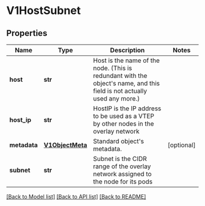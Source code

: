 # V1HostSubnet

## Properties
Name | Type | Description | Notes
------------ | ------------- | ------------- | -------------
**host** | **str** | Host is the name of the node. (This is redundant with the object&#39;s name, and this field is not actually used any more.) | 
**host_ip** | **str** | HostIP is the IP address to be used as a VTEP by other nodes in the overlay network | 
**metadata** | [**V1ObjectMeta**](V1ObjectMeta.md) | Standard object&#39;s metadata. | [optional] 
**subnet** | **str** | Subnet is the CIDR range of the overlay network assigned to the node for its pods | 

[[Back to Model list]](../README.md#documentation-for-models) [[Back to API list]](../README.md#documentation-for-api-endpoints) [[Back to README]](../README.md)


